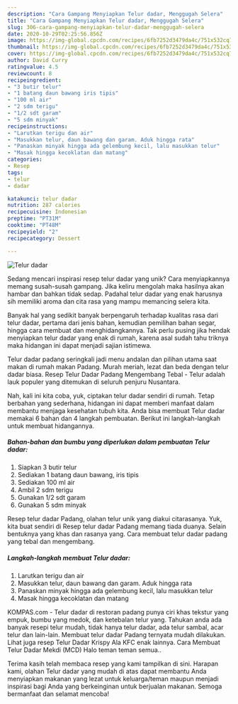 ```yaml
---
description: "Cara Gampang Menyiapkan Telur dadar, Menggugah Selera"
title: "Cara Gampang Menyiapkan Telur dadar, Menggugah Selera"
slug: 306-cara-gampang-menyiapkan-telur-dadar-menggugah-selera
date: 2020-10-29T02:25:56.856Z
image: https://img-global.cpcdn.com/recipes/6fb7252d3479da4c/751x532cq70/telur-dadar-foto-resep-utama.jpg
thumbnail: https://img-global.cpcdn.com/recipes/6fb7252d3479da4c/751x532cq70/telur-dadar-foto-resep-utama.jpg
cover: https://img-global.cpcdn.com/recipes/6fb7252d3479da4c/751x532cq70/telur-dadar-foto-resep-utama.jpg
author: David Curry
ratingvalue: 4.5
reviewcount: 8
recipeingredient:
- "3 butir telur"
- "1 batang daun bawang iris tipis"
- "100 ml air"
- "2 sdm terigu"
- "1/2 sdt garam"
- "5 sdm minyak"
recipeinstructions:
- "Larutkan terigu dan air"
- "Masukkan telur, daun bawang dan garam. Aduk hingga rata"
- "Panaskan minyak hingga ada gelembung kecil, lalu masukkan telur"
- "Masak hingga kecoklatan dan matang"
categories:
- Resep
tags:
- telur
- dadar

katakunci: telur dadar 
nutrition: 287 calories
recipecuisine: Indonesian
preptime: "PT31M"
cooktime: "PT48M"
recipeyield: "2"
recipecategory: Dessert

---
```



![Telur dadar](https://img-global.cpcdn.com/recipes/6fb7252d3479da4c/751x532cq70/telur-dadar-foto-resep-utama.jpg)

Sedang mencari inspirasi resep telur dadar yang unik? Cara menyiapkannya memang susah-susah gampang. Jika keliru mengolah maka hasilnya akan hambar dan bahkan tidak sedap. Padahal telur dadar yang enak harusnya sih memiliki aroma dan cita rasa yang mampu memancing selera kita.

Banyak hal yang sedikit banyak berpengaruh terhadap kualitas rasa dari telur dadar, pertama dari jenis bahan, kemudian pemilihan bahan segar, hingga cara membuat dan menghidangkannya. Tak perlu pusing jika hendak menyiapkan telur dadar yang enak di rumah, karena asal sudah tahu triknya maka hidangan ini dapat menjadi sajian istimewa.

Telur dadar padang seringkali jadi menu andalan dan pilihan utama saat makan di rumah makan Padang. Murah meriah, lezat dan beda dengan telur dadar biasa. Resep Telur Dadar Padang Mengembang Tebal - Telur adalah lauk populer yang ditemukan di seluruh penjuru Nusantara.


Nah, kali ini kita coba, yuk, ciptakan telur dadar sendiri di rumah. Tetap berbahan yang sederhana, hidangan ini dapat memberi manfaat dalam membantu menjaga kesehatan tubuh kita. Anda bisa membuat Telur dadar memakai 6 bahan dan 4 langkah pembuatan. Berikut ini langkah-langkah untuk membuat hidangannya.

<!--inarticleads1-->

##### Bahan-bahan dan bumbu yang diperlukan dalam pembuatan Telur dadar:

1. Siapkan 3 butir telur
1. Sediakan 1 batang daun bawang, iris tipis
1. Sediakan 100 ml air
1. Ambil 2 sdm terigu
1. Gunakan 1/2 sdt garam
1. Gunakan 5 sdm minyak


Resep telur dadar Padang, olahan telur unik yang diakui citarasanya. Yuk, kita buat sendiri di Resep telur dadar Padang memang tiada duanya. Selain bentuknya yang khas dan rasanya yang. Cara membuat telur dadar padang yang tebal dan mengembang. 

<!--inarticleads2-->

##### Langkah-langkah membuat Telur dadar:

1. Larutkan terigu dan air
1. Masukkan telur, daun bawang dan garam. Aduk hingga rata
1. Panaskan minyak hingga ada gelembung kecil, lalu masukkan telur
1. Masak hingga kecoklatan dan matang


KOMPAS.com - Telur dadar di restoran padang punya ciri khas tekstur yang empuk, bumbu yang medok, dan ketebalan telur yang. Tahukan anda ada banyak resepi telur mudah, tidak hanya telur dadar, ada telur sambal, acar telur dan lain-lain. Membuat telur dadar Padang ternyata mudah dilakukan. Lihat juga resep Telur Dadar Krispy Ala KFC enak lainnya. Cara Membuat Telur Dadar Mekdi (MCD) Halo teman teman semua.. 

Terima kasih telah membaca resep yang kami tampilkan di sini. Harapan kami, olahan Telur dadar yang mudah di atas dapat membantu Anda menyiapkan makanan yang lezat untuk keluarga/teman maupun menjadi inspirasi bagi Anda yang berkeinginan untuk berjualan makanan. Semoga bermanfaat dan selamat mencoba!
